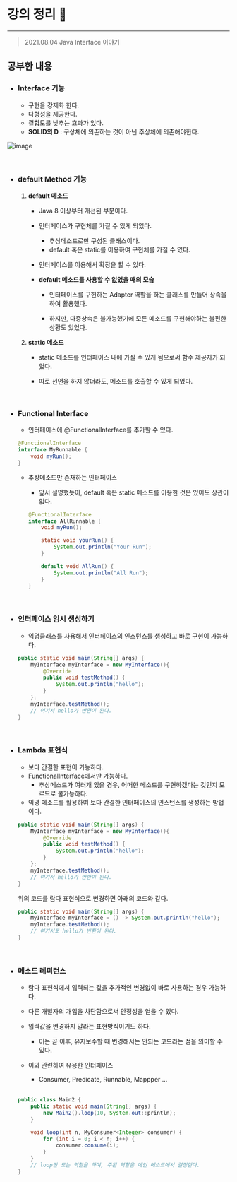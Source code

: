 # 강의 정리 🚀
___

> 2021.08.04 Java Interface 이야기

## 공부한 내용

- ### Interface 기능 ###
    - 구현을 강제화 한다.
    - 다형성을 제공한다.
    - 결합도를 낮추는 효과가 있다.
    - **SOLID의 D** : 구상체에 의존하는 것이 아닌 추상체에 의존해야한다.
    

![image](https://user-images.githubusercontent.com/73347933/128369978-88d5513c-8690-43db-ae72-ef32d37eea76.png)

<br>

- ### default Method 기능 ###

    1. **default 메소드**
        - Java 8 이상부터 개선된 부분이다.
        
        - 인터페이스가 구현체를 가질 수 있게 되었다.
            - 추상메소드로만 구성된 클래스이다.
            - default 혹은 static를 이용하여 구현체를 가질 수 있다.
        
        - 인터페이스를 이용해서 확장을 할 수 있다.

        - **default 메소드를 사용할 수 없었을 때의 모습**
            - 인터페이스를 구현하는 Adapter 역할을 하는 클래스를 만들어 상속을 하여 활용했다.

            - 하지만, 다중상속은 불가능했기에 모든 메소드를 구현해야하는 불편한 상황도 있었다.

    2. **static 메소드**
        - static 메소드를 인터페이스 내에 가질 수 있게 됨으로써 함수 제공자가 되었다. 

        - 따로 선언을 하지 않더라도, 메소드를 호출할 수 있게 되었다.

<br>

- ### Functional Interface ###

    - 인터페이스에 @FunctionalInterface를 추가할 수 있다.

    ```java
    @FunctionalInterface
    interface MyRunnable {
        void myRun();
    }
    ```


    - 추상메소드만 존재하는 인터페이스 
        - 앞서 설명했듯이, default 혹은 static 메소드를 이용한 것은 있어도 상관이 없다.

        ```java
        @FunctionalInterface
        interface AllRunnable {
            void myRun();

            static void yourRun() {
                System.out.println("Your Run");
            }

            default void AllRun() {
                System.out.println("All Run");
            }
        }
        ```
    
    

<br>

- ### 인터페이스 임시 생성하기

    - 익명클래스를 사용해서 인터페이스의 인스턴스를 생성하고 바로 구현이 가능하다.

    ```java
    public static void main(String[] args) {
        MyInterface myInterface = new MyInterface(){
            @Override
            public void testMethod() {
                System.out.println("hello");
            }
        };
        myInterface.testMethod();
        // 여기서 hello가 반환이 된다.
    }
    ```

<br>

- ### Lambda 표현식 
    - 보다 간결한 표현이 가능하다.
    - FunctionalInterface에서만 가능하다.
        - 추상메소드가 여러개 있을 경우, 어떠한 메소드를 구현하겠다는 것인지 모르므로 불가능하다.
    - 익명 메소드를 활용하여 보다 간결한 인터페이스의 인스턴스를 생성하는 방법이다.

    ```java
    public static void main(String[] args) {
        MyInterface myInterface = new MyInterface(){
            @Override
            public void testMethod() {
                System.out.println("hello");
            }
        };
        myInterface.testMethod();
        // 여기서 hello가 반환이 된다.
    }
    ```

    위의 코드를 람다 표현식으로 변경하면 아래의 코드와 같다.

    ```java
    public static void main(String[] args) {
        MyInterface myInterface = () -> System.out.println("hello");
        myInterface.testMethod();
        // 여기서도 hello가 반환이 된다.
    }
    ```

<br>

- ### 메소드 레퍼런스
    - 람다 표현식에서 입력되는 값을 추가적인 변경없이 바로 사용하는 경우 가능하다.

    - 다른 개발자의 개입을 차단함으로써 안정성을 얻을 수 있다.

    - 입력값을 변경하지 말라는 표현방식이기도 하다.
        - 이는 곧 이후, 유지보수할 때 변경해서는 안되는 코드라는 점을 의미할 수 있다.

    - 이와 관련하여 유용한 인터페이스 
        - Consumer, Predicate, Runnable, Mappper ...
    <br>

    ```java
    public class Main2 {
        public static void main(String[] args) {
            new Main2().loop(10, System.out::println);
        }

        void loop(int n, MyConsumer<Integer> consumer) {
            for (int i = 0; i < n; i++) {
                consumer.consume(i);
            }
        }
        // loop만 도는 역할을 하며, 주된 역할음 메인 메소드에서 결정한다.
    }
    ```
    

